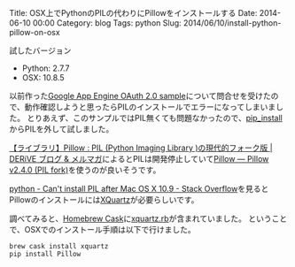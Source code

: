 Title: OSX上でPythonのPILの代わりにPillowをインストールする
Date: 2014-06-10 00:00
Category: blog
Tags: python
Slug: 2014/06/10/install-python-pillow-on-osx


試したバージョン

* Python: 2.7.7
* OSX: 10.8.5

以前作った[Google App Engine OAuth 2.0 sample](https://github.com/hnakamur/gae-oauth2-sample/)について問合せを受けたので、動作確認しようと思ったらPILのインストールでエラーになってしまいました。
とりあえず、このサンプルではPIL無くても問題なかったので、[pip_install](https://github.com/hnakamur/gae-oauth2-sample/blob/master/pip_install)からPILを外して試しました。

[【ライブラリ】Pillow : PIL (Python Imaging Library )の現代的フォーク版 | DERiVE ブログ & メルマガ](http://derivecv.tumblr.com/post/79130719546)によるとPILは開発停止していて[Pillow — Pillow v2.4.0 (PIL fork)](http://pillow.readthedocs.org/en/latest/)を使うのが良いそうです。

[python - Can't install PIL after Mac OS X 10.9 - Stack Overflow](http://stackoverflow.com/questions/19532125/cant-install-pil-after-mac-os-x-10-9)を見るとPillowのインストールには[XQuartz](http://xquartz.macosforge.org/landing/)が必要らしいです。

調べてみると、[Homebrew Cask](http://caskroom.io/)に[xquartz.rb](https://github.com/caskroom/homebrew-cask/blob/master/Casks/xquartz.rb)が含まれていました。
ということで、OSXでのインストール手順は以下で行けました。


```
brew cask install xquartz
pip install Pillow
```

